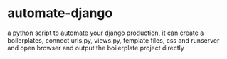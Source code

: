 # automate-django
a python script to automate your django production, it can create a boilerplates, connect urls.py, views.py, template files, css and runserver and open browser and output the boilerplate project directly 
